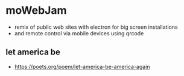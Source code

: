 # moWebJam

- remix of public web sites with electron for big screen installations
- and remote control via mobile devices using qrcode

## let america be

- https://poets.org/poem/let-america-be-america-again
